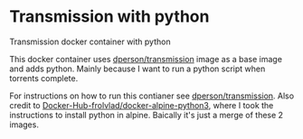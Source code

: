 # Transmission with python

Transmission docker container with python

This docker container uses [dperson/transmission](https://github.com/dperson/transmission) image as a base image and adds python. Mainly because I want to run a python script when torrents complete.

For instructions on how to run this contianer see [dperson/transmission](https://github.com/dperson/transmission).
Also credit to [Docker-Hub-frolvlad/docker-alpine-python3](https://github.com/Docker-Hub-frolvlad/docker-alpine-python3/), where I took the instructions to install python in alpine.
Baically it's just a merge of these 2 images.
